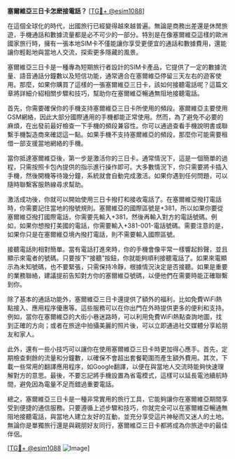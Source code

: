 **塞爾維亞三日卡怎麽接電話？** [[TG💪+ @esim1088](https://t.me/s/esim1088)]

在這個全球化的時代，出國旅行已經變得越來越普遍。無論是商務出差還是休閒旅遊，手機通話和數據流量都是必不可少的一部分。特別是在像塞爾維亞這樣的歐洲國家旅行時，擁有一張本地SIM卡不僅能讓你享受更便宜的通話和數據費用，還能讓你輕鬆地與當地人交流，探索更多隱藏的風景。

塞爾維亞三日卡是一種專為短期旅行者設計的SIM卡產品，它提供了一定的數據流量、語音通話分鐘數以及短信功能，通常適合在塞爾維亞停留三天左右的遊客使用。那麼，如果你購買了這樣的一張塞爾維亞三日卡，該如何接聽電話呢？這篇文章將詳細介紹相關步驟和技巧，幫助你在塞爾維亞暢通無阻地接聽電話。

首先，你需要確保你的手機支持塞爾維亞三日卡所使用的頻段。塞爾維亞主要使用GSM網絡，因此大部分國際通用的手機都能正常使用。然而，為了避免不必要的麻煩，在出發前最好檢查一下手機的頻段兼容性。你可以通過查看手機說明書或聯繫手機製造商來確認這一點。如果手機不支持塞爾維亞的頻段，那麼你可能需要租借一部支援當地網絡的手機。

當你抵達塞爾維亞後，第一步是激活你的三日卡。通常情況下，這是一個簡單的過程，只需按照卡包內提供的指示進行操作即可。大多數情況下，你只需要將卡插入手機，然後開機等待幾分鐘，系統就會自動完成激活。如果你遇到任何問題，可以隨時聯繫客服熱線尋求幫助。

激活成功後，你就可以開始使用三日卡撥打和接收電話了。在塞爾維亞撥打電話時，你需要記住當地的撥號規則。塞爾維亞的國際區號是+381，所以如果你要從塞爾維亞撥打國際電話，你需要先輸入+381，然後再輸入對方的電話號碼。例如，如果你想撥打美國的電話，你需要輸入+381-001-電話號碼。需要注意的是，如果你只是在塞爾維亞境內撥打電話，則不需要輸入國際區號。

接聽電話則相對簡單。當有電話打進來時，你的手機會像平常一樣響起鈴聲，並且顯示來電者的號碼。只要按下“接聽”按鈕，你就能夠順利接聽電話了。如果來電顯示為未知號碼，也不要緊張，只需保持冷靜，根據情況決定是否接聽。如果是重要的業務聯絡，建議提前告知對方你的塞爾維亞號碼，以便他們在需要時能正確聯繫到你。

除了基本的通話功能外，塞爾維亞三日卡還提供了額外的福利，比如免費WiFi熱點接入、應用程序優惠等。這些服務可以在你出門在外時提供更多的便利和支持。例如，當你在塞爾維亞的大街小巷迷路時，可以利用免費WiFi熱點查詢地圖，找到正確的方向；或者在旅途中拍攝美麗的照片後，可以立即通過社交媒體分享給朋友和家人。

此外，還有一些小技巧可以讓你在使用塞爾維亞三日卡時更加得心應手。首先，定期檢查剩餘的流量和分鐘數，以確保不會超出套餐範圍而產生額外費用。其次，下載一些常用的翻譯應用程序，如Google翻譯，以便在與當地人交流時能夠快速理解對方的意思。最後，不要忘記將手機設置為省電模式，這樣可以延長電池續航時間，避免因為電量不足而錯過重要電話。

總之，塞爾維亞三日卡是一種非常實用的旅行工具，它能夠讓你在塞爾維亞期間享受到便捷的通信服務。只要遵循上述步驟和技巧，你就完全可以在塞爾維亞暢通無阻地接聽電話，與當地人建立友好的互動，並充分享受這片神秘而又迷人的土地。無論你是單獨旅行還是與親朋好友同行，塞爾維亞三日卡都將成為你旅途中的最佳伴侶。

[[TG💪+ @esim1088](https://t.me/s/esim1088) ![Image](https://i.postimg.cc/4NQfJmqS/Snipaste-2025-05-13-00-14-12.png)]